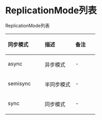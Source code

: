 # ReplicationMode列表<a name="zh-cn_topic_0032488243"></a>

ReplicationMode列表

<a name="t256049fcc9bb4ca6bdea22b38b817dc6"></a>
<table><thead align="left"><tr id="r1fc5539573734a8a9ec6e7a1495cd7d2"><th class="cellrowborder" valign="top" width="41.02%" id="mcps1.1.4.1.1"><p id="a11d62ebd2b584a54917c133f5e9f9adc"><a name="a11d62ebd2b584a54917c133f5e9f9adc"></a><a name="a11d62ebd2b584a54917c133f5e9f9adc"></a><strong id="a62c2c755e7a64c089326742572ef70b2"><a name="a62c2c755e7a64c089326742572ef70b2"></a><a name="a62c2c755e7a64c089326742572ef70b2"></a>同步模式</strong></p>
</th>
<th class="cellrowborder" valign="top" width="34.03%" id="mcps1.1.4.1.2"><p id="a3154ea18bb1b45b4b80cf5b387cd6c72"><a name="a3154ea18bb1b45b4b80cf5b387cd6c72"></a><a name="a3154ea18bb1b45b4b80cf5b387cd6c72"></a><strong id="a46e1f547ed1f4864ac6732c4e776becd"><a name="a46e1f547ed1f4864ac6732c4e776becd"></a><a name="a46e1f547ed1f4864ac6732c4e776becd"></a>描述</strong></p>
</th>
<th class="cellrowborder" valign="top" width="24.95%" id="mcps1.1.4.1.3"><p id="ad41173b985f14385b926463b3b2b255d"><a name="ad41173b985f14385b926463b3b2b255d"></a><a name="ad41173b985f14385b926463b3b2b255d"></a><strong id="aeeb52cc0d12b482893a9733d850e322e"><a name="aeeb52cc0d12b482893a9733d850e322e"></a><a name="aeeb52cc0d12b482893a9733d850e322e"></a>备注</strong></p>
</th>
</tr>
</thead>
<tbody><tr id="rdaa606869fac45ddbbe13026eb5788a8"><td class="cellrowborder" valign="top" width="41.02%" headers="mcps1.1.4.1.1 "><p id="af6738fd655284c1f8ae83db29f476c29"><a name="af6738fd655284c1f8ae83db29f476c29"></a><a name="af6738fd655284c1f8ae83db29f476c29"></a>async</p>
</td>
<td class="cellrowborder" valign="top" width="34.03%" headers="mcps1.1.4.1.2 "><p id="a575e2ed29d1949de8ed277f9a7c70f8a"><a name="a575e2ed29d1949de8ed277f9a7c70f8a"></a><a name="a575e2ed29d1949de8ed277f9a7c70f8a"></a>异步模式</p>
</td>
<td class="cellrowborder" valign="top" width="24.95%" headers="mcps1.1.4.1.3 "><p id="a3019df61b8d440cc8f216d7f1eff12ba"><a name="a3019df61b8d440cc8f216d7f1eff12ba"></a><a name="a3019df61b8d440cc8f216d7f1eff12ba"></a>-</p>
</td>
</tr>
<tr id="r370c44522fa542a0b0cfbe9abf696834"><td class="cellrowborder" valign="top" width="41.02%" headers="mcps1.1.4.1.1 "><p id="abb648af465ef425d8c54e0c5bdc1ed30"><a name="abb648af465ef425d8c54e0c5bdc1ed30"></a><a name="abb648af465ef425d8c54e0c5bdc1ed30"></a>semisync</p>
</td>
<td class="cellrowborder" valign="top" width="34.03%" headers="mcps1.1.4.1.2 "><p id="a9453de8412ef4dfb88052206b430d834"><a name="a9453de8412ef4dfb88052206b430d834"></a><a name="a9453de8412ef4dfb88052206b430d834"></a>半同步模式</p>
</td>
<td class="cellrowborder" valign="top" width="24.95%" headers="mcps1.1.4.1.3 "><p id="a2c39d1721ccf4b56acf6455a137bcb71"><a name="a2c39d1721ccf4b56acf6455a137bcb71"></a><a name="a2c39d1721ccf4b56acf6455a137bcb71"></a>-</p>
</td>
</tr>
<tr id="row294602349935"><td class="cellrowborder" valign="top" width="41.02%" headers="mcps1.1.4.1.1 "><p id="p95405789935"><a name="p95405789935"></a><a name="p95405789935"></a>sync</p>
</td>
<td class="cellrowborder" valign="top" width="34.03%" headers="mcps1.1.4.1.2 "><p id="p345893409935"><a name="p345893409935"></a><a name="p345893409935"></a>同步模式</p>
</td>
<td class="cellrowborder" valign="top" width="24.95%" headers="mcps1.1.4.1.3 "><p id="p502731759935"><a name="p502731759935"></a><a name="p502731759935"></a>-</p>
</td>
</tr>
</tbody>
</table>


